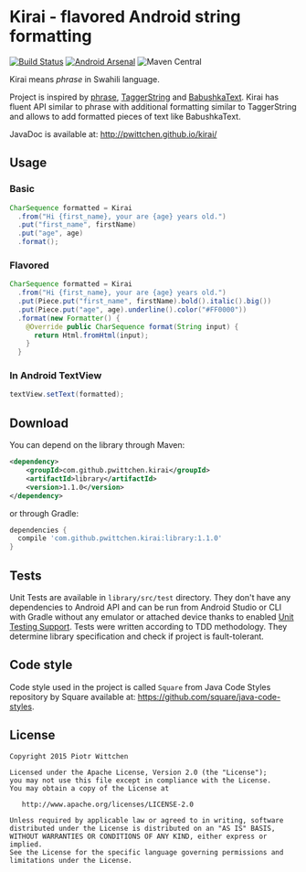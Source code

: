 Kirai - flavored Android string formatting
==========================================

[![Build Status](https://travis-ci.org/pwittchen/kirai.svg?branch=master)](https://travis-ci.org/pwittchen/kirai)  [![Android Arsenal](https://img.shields.io/badge/Android%20Arsenal-Kirai-brightgreen.svg?style=flat)](https://android-arsenal.com/details/1/1391) ![Maven Central](https://img.shields.io/maven-central/v/com.github.pwittchen.kirai/library.svg?style=flat)

Kirai means *phrase* in Swahili language.

Project is inspired by [phrase](https://github.com/square/phrase), [TaggerString](https://github.com/polok/TaggerString) and [BabushkaText](https://github.com/quiqueqs/BabushkaText).
Kirai has fluent API similar to phrase with additional formatting similar to TaggerString and allows to add formatted pieces of text like BabushkaText.

JavaDoc is available at: http://pwittchen.github.io/kirai/

Usage
-----

### Basic

```java
CharSequence formatted = Kirai
  .from("Hi {first_name}, your are {age} years old.")
  .put("first_name", firstName)
  .put("age", age)
  .format();
```

### Flavored

```java
CharSequence formatted = Kirai
  .from("Hi {first_name}, your are {age} years old.")
  .put(Piece.put("first_name", firstName).bold().italic().big())
  .put(Piece.put("age", age).underline().color("#FF0000"))
  .format(new Formatter() {
    @Override public CharSequence format(String input) {
      return Html.fromHtml(input);
    }
  }
```

### In Android TextView

```java
textView.setText(formatted);
```

Download
--------

You can depend on the library through Maven:

```xml
<dependency>
    <groupId>com.github.pwittchen.kirai</groupId>
    <artifactId>library</artifactId>
    <version>1.1.0</version>
</dependency>
```

or through Gradle:

```groovy
dependencies {
  compile 'com.github.pwittchen.kirai:library:1.1.0'
}
```

Tests
-----

Unit Tests are available in `library/src/test` directory. They don't have any dependencies to Android API and can be run from Android Studio or CLI with Gradle without any emulator or attached device thanks to enabled [Unit Testing Support](http://tools.android.com/tech-docs/unit-testing-support). Tests were written according to TDD methodology. They determine library specification and check if project is fault-tolerant.

Code style
----------

Code style used in the project is called `Square` from Java Code Styles repository by Square available at: https://github.com/square/java-code-styles.

License
-------

    Copyright 2015 Piotr Wittchen

    Licensed under the Apache License, Version 2.0 (the "License");
    you may not use this file except in compliance with the License.
    You may obtain a copy of the License at

       http://www.apache.org/licenses/LICENSE-2.0

    Unless required by applicable law or agreed to in writing, software
    distributed under the License is distributed on an "AS IS" BASIS,
    WITHOUT WARRANTIES OR CONDITIONS OF ANY KIND, either express or implied.
    See the License for the specific language governing permissions and
    limitations under the License.
